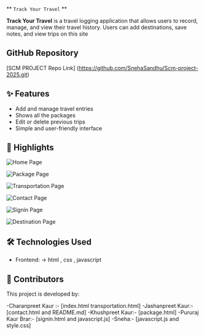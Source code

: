 ** `` Track Your Travel `` **

**Track Your Travel** is a travel logging application that allows users to record, manage, and view their travel history. Users can add destinations, save notes, and view trips on this site 


 
## GitHub Repository 
[SCM PROJECT Repo Link] (https://github.com/SnehaSandhu/Scm-project-2025.git)



## ✨ Features
- Add and manage travel entries
- Shows all the packages 
- Edit or delete previous trips
- Simple and user-friendly interface



## 📸 Highlights
![Home Page](https://github.com/user-attachments/assets/2a23cfe7-d44f-41e7-b0e0-a229c1889b36)

![Package Page](https://github.com/user-attachments/assets/db48e33c-766d-4500-9fcd-53cd4a081539)

![Transportation Page](https://github.com/user-attachments/assets/dd492d7a-dfda-47be-9c50-8447d9097266)

![Contact Page](https://github.com/user-attachments/assets/8b419f18-a41d-4b89-858f-3f27d455e376)

![Signin Page](https://github.com/user-attachments/assets/b06eb7d3-2b9b-4a0d-8563-0013739ee170)

![Destination Page](https://github.com/user-attachments/assets/59ceca72-d176-45cc-8b4f-aaded47d6d75)





## 🛠 Technologies Used
- Frontend: 
      -> html , css , javascript



## 👥 Contributors
This project is developed by:

-Charanpreet Kaur :- [index.html  transportation.html]
-Jashanpreet Kaur:-  [contact.html and README.md]
-Khushpreet Kaur:- [package.html]
-Pururaj Kaur Brar:- [signin.html and javascript.js]
-Sneha:- [javascript.js and style.css]


 







